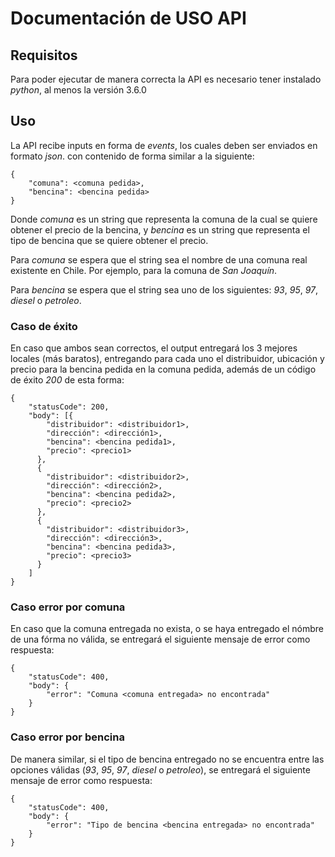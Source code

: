 # Documentación de USO API

## Requisitos

Para poder ejecutar de manera correcta la API es necesario tener instalado *python*, al menos la versión 3.6.0

## Uso

La API recibe inputs en forma de *events*, los cuales deben ser enviados en formato *json*. con contenido de forma similar a la siguiente:

```event
{
    "comuna": <comuna pedida>,
    "bencina": <bencina pedida> 
}
```

Donde *comuna* es un string que representa la comuna de la cual se quiere obtener el precio de la bencina, y *bencina* es un string que representa el tipo de bencina que se quiere obtener el precio.

Para *comuna* se espera que el string sea el nombre de una comuna real existente en Chile. Por ejemplo, para la comuna de *San Joaquín*.

Para *bencina* se espera que el string sea uno de los siguientes: *93*, *95*, *97*, *diesel* o *petroleo*. 

### Caso de éxito
En caso que ambos sean correctos, el output entregará los 3 mejores locales (más baratos), entregando para cada uno el distribuidor, ubicación y precio para la bencina pedida en la comuna pedida, además de un código de éxito *200* de esta forma:

```output
{
    "statusCode": 200,
    "body": [{
        "distribuidor": <distribuidor1>,
        "dirección": <dirección1>,
        "bencina": <bencina pedida1>,
        "precio": <precio1>
      },
      {
        "distribuidor": <distribuidor2>,
        "dirección": <dirección2>,
        "bencina": <bencina pedida2>,
        "precio": <precio2>
      },
      {
        "distribuidor": <distribuidor3>,
        "dirección": <dirección3>,
        "bencina": <bencina pedida3>,
        "precio": <precio3>
      }
    ]
}
```
### Caso error por comuna
En caso que la comuna entregada no exista, o se haya entregado el nómbre de una fórma no válida, se entregará el siguiente mensaje de error como respuesta:
  
  ```output
  {
      "statusCode": 400,
      "body": {
          "error": "Comuna <comuna entregada> no encontrada"
      }
  }
  ```

### Caso error por bencina
De manera similar, si el tipo de bencina entregado no se encuentra entre las opciones válidas (*93*, *95*, *97*, *diesel* o *petroleo*), se entregará el siguiente mensaje de error como respuesta:


```output
{
    "statusCode": 400,
    "body": {
        "error": "Tipo de bencina <bencina entregada> no encontrada"
    }
}
```